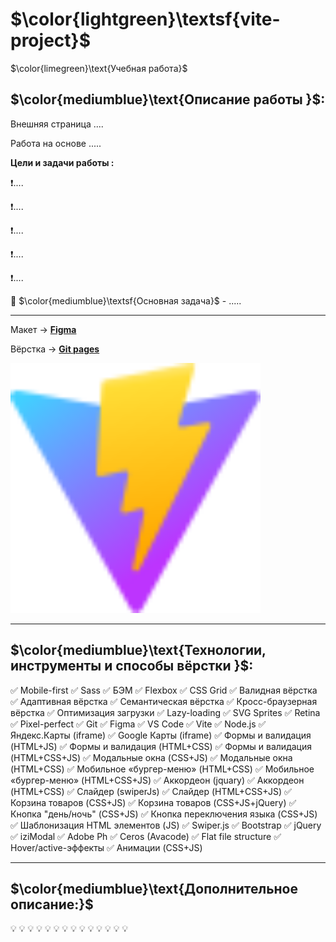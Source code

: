 # $\color{lightgreen}\textsf{vite-project}$

$\color{limegreen}\text{Учебная работа}$

## $\color{mediumblue}\text{Описание работы }$:

Внешняя страница ....

Работа на основе .....

**Цели и задачи работы :**

❗....

❗....

❗....

❗....

❗....

🎯 $\color{mediumblue}\textsf{Основная задача}$ - .....

---

Макет -> [**Figma**](...)

Вёрстка -> [**Git pages**](https://artiom-work.github.io/.../)

<img src="./public/images/website/readme-preview-image.svg" width="400" alt="Изображение макета страницы">

---

## $\color{mediumblue}\text{Технологии, инструменты и способы вёрстки }$:

✅ Mobile-first
✅ Sass
✅ БЭМ
✅ Flexbox
✅ CSS Grid
✅ Валидная вёрстка
✅ Адаптивная вёрстка
✅ Семантическая вёрстка
✅ Кросс-браузерная вёрстка
✅ Оптимизация загрузки
✅ Lazy-loading
✅ SVG Sprites
✅ Retina
✅ Pixel-perfect
✅ Git
✅ Figma
✅ VS Code
✅ Vite
✅ Node.js
✅ Яндекс.Карты (iframe)
✅ Google Карты (iframe)
✅ Формы и валидация (HTML+JS)
✅ Формы и валидация (HTML+CSS)
✅ Формы и валидация (HTML+CSS+JS)
✅ Модальные окна (CSS+JS)
✅ Модальные окна (HTML+CSS)
✅ Мобильное «бургер-меню» (HTML+CSS)
✅ Мобильное «бургер-меню» (HTML+CSS+JS)
✅ Аккордеон (jquary)
✅ Аккордеон (HTML+CSS)
✅ Слайдер (swiperJs)
✅ Слайдер (HTML+CSS+JS)
✅ Корзина товаров (CSS+JS)
✅ Корзина товаров (CSS+JS+jQuery)
✅ Кнопка "день/ночь" (CSS+JS)
✅ Кнопка переключения языка (CSS+JS)
✅ Шаблонизация HTML элементов (JS)
✅ Swiper.js
✅ Bootstrap
✅ jQuery
✅ iziModal
✅ Adobe Ph
✅ Ceros (Avacode)
✅ Flat file structure
✅ Hover/active-эффекты
✅ Анимации (CSS+JS)

---

## $\color{mediumblue}\text{Дополнительное описание:}$

💡
💡
💡
💡
💡
💡
💡
💡
💡
💡
💡
💡
💡
💡
